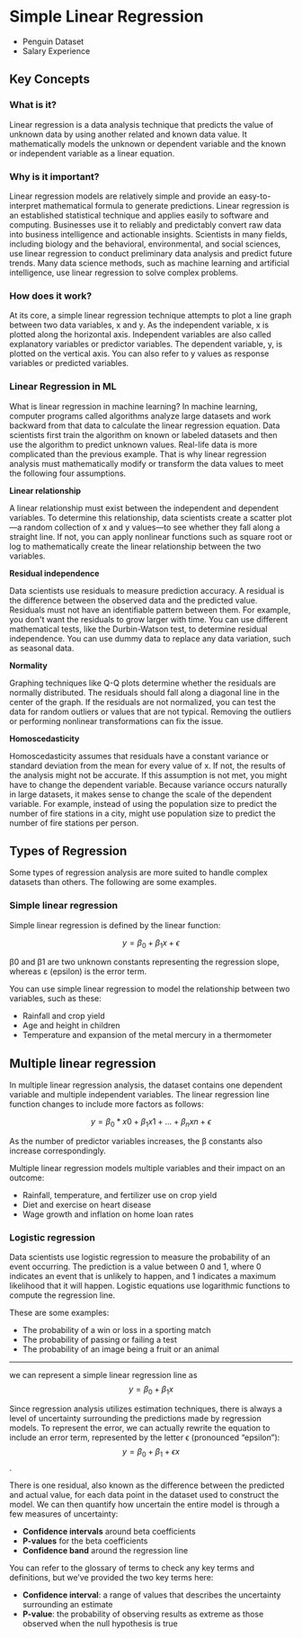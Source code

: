 # Simple Linear Regression

- Penguin Dataset
- Salary Experience 

## Key Concepts

### What is it?
Linear regression is a data analysis technique that predicts the value of unknown data by using another related and known data value. It mathematically models the unknown or dependent variable and the known or independent variable as a linear equation.

### Why is it important?
Linear regression models are relatively simple and provide an easy-to-interpret mathematical formula to generate predictions. Linear regression is an established statistical technique and applies easily to software and computing. Businesses use it to reliably and predictably convert raw data into business intelligence and actionable insights. Scientists in many fields, including biology and the behavioral, environmental, and social sciences, use linear regression to conduct preliminary data analysis and predict future trends. Many data science methods, such as machine learning and artificial intelligence, use linear regression to solve complex problems.

### How does it work?
At its core, a simple linear regression technique attempts to plot a line graph between two data variables, x and y. As the independent variable, x is plotted along the horizontal axis. Independent variables are also called explanatory variables or predictor variables. The dependent variable, y, is plotted on the vertical axis. You can also refer to y values as response variables or predicted variables.

### Linear Regression in ML
What is linear regression in machine learning?
In machine learning, computer programs called algorithms analyze large datasets and work backward from that data to calculate the linear regression equation. Data scientists first train the algorithm on known or labeled datasets and then use the algorithm to predict unknown values. Real-life data is more complicated than the previous example. That is why linear regression analysis must mathematically modify or transform the data values to meet the following four assumptions.

**Linear relationship**

A linear relationship must exist between the independent and dependent variables. To determine this relationship, data scientists create a scatter plot—a random collection of x and y values—to see whether they fall along a straight line. If not, you can apply nonlinear functions such as square root or log to mathematically create the linear relationship between the two variables.

**Residual independence**

Data scientists use residuals to measure prediction accuracy. A residual is the difference between the observed data and the predicted value. Residuals must not have an identifiable pattern between them. For example, you don't want the residuals to grow larger with time. You can use different mathematical tests, like the Durbin-Watson test, to determine residual independence. You can use dummy data to replace any data variation, such as seasonal data.

**Normality**

Graphing techniques like Q-Q plots determine whether the residuals are normally distributed. The residuals should fall along a diagonal line in the center of the graph. If the residuals are not normalized, you can test the data for random outliers or values that are not typical. Removing the outliers or performing nonlinear transformations can fix the issue.

**Homoscedasticity**

Homoscedasticity assumes that residuals have a constant variance or standard deviation from the mean for every value of x. If not, the results of the analysis might not be accurate. If this assumption is not met, you might have to change the dependent variable. Because variance occurs naturally in large datasets, it makes sense to change the scale of the dependent variable. For example, instead of using the population size to predict the number of fire stations in a city, might use population size to predict the number of fire stations per person.


## Types of Regression
Some types of regression analysis are more suited to handle complex datasets than others. The following are some examples.

### Simple linear regression
Simple linear regression is defined by the linear function:

$$y = \beta_0 + \beta_1 x + \epsilon$$

β0 and β1 are two unknown constants representing the regression slope, whereas ε (epsilon) is the error term.

You can use simple linear regression to model the relationship between two variables, such as these:

- Rainfall and crop yield
- Age and height in children
- Temperature and expansion of the metal mercury in a thermometer

## Multiple linear regression
In multiple linear regression analysis, the dataset contains one dependent variable and multiple independent variables. The linear regression line function changes to include more factors as follows:

$$y = \beta_0 * x0 + \beta_1 x1 +...+ \beta_n xn+ \epsilon$$


As the number of predictor variables increases, the β constants also increase correspondingly.

Multiple linear regression models multiple variables and their impact on an outcome:

- Rainfall, temperature, and fertilizer use on crop yield
- Diet and exercise on heart disease
- Wage growth and inflation on home loan rates

### Logistic regression
Data scientists use logistic regression to measure the probability of an event occurring. The prediction is a value between 0 and 1, where 0 indicates an event that is unlikely to happen, and 1 indicates a maximum likelihood that it will happen. Logistic equations use logarithmic functions to compute the regression line.

These are some examples:

- The probability of a win or loss in a sporting match
- The probability of passing or failing a test 
- The probability of an image being a fruit or an animal

--------

we can represent a simple linear regression line as $$y = \beta_0 + \beta_1 x$$

Since regression analysis utilizes estimation techniques, there is always a level of uncertainty surrounding the predictions made by regression models. To represent the error, we can actually rewrite the equation to include an error term, represented by the letter 
ϵ (pronounced “epsilon”): $$y = \beta_0 + \beta_1 + \epsilon x$$.

There is one residual, also known as the difference between the predicted and actual value, for each data point in the dataset used to construct the model. We can then quantify how uncertain the entire model is through a few measures of uncertainty:

- **Confidence intervals** around beta coefficients
- **P-values** for the beta coefficients
- **Confidence band** around the regression line

You can refer to the glossary of terms to check any key terms and definitions, but we’ve provided the two key terms here:

- **Confidence interval**: a range of values that describes the uncertainty surrounding an estimate
- **P-value**: the probability of observing results as extreme as those observed when the null hypothesis is true

